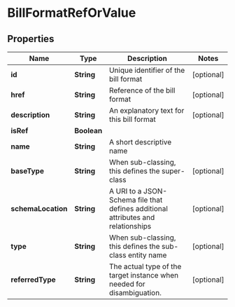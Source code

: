 
# BillFormatRefOrValue

## Properties
Name | Type | Description | Notes
------------ | ------------- | ------------- | -------------
**id** | **String** | Unique identifier of the bill format |  [optional]
**href** | **String** | Reference of the bill format |  [optional]
**description** | **String** | An explanatory text for this bill format |  [optional]
**isRef** | **Boolean** |  | 
**name** | **String** | A short descriptive name | 
**baseType** | **String** | When sub-classing, this defines the super-class |  [optional]
**schemaLocation** | **String** | A URI to a JSON-Schema file that defines additional attributes and relationships |  [optional]
**type** | **String** | When sub-classing, this defines the sub-class entity name |  [optional]
**referredType** | **String** | The actual type of the target instance when needed for disambiguation. |  [optional]



